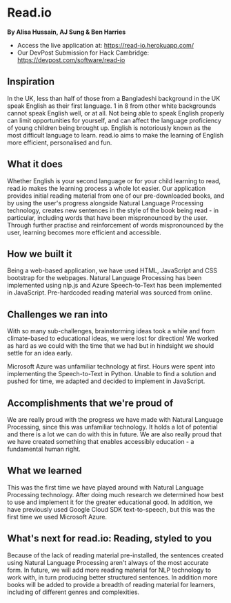 
# Read.io

**By Alisa Hussain, AJ Sung & Ben Harries**

-   Access the live application at: https://read-io.herokuapp.com/
-   Our DevPost Submission for Hack Cambridge: https://devpost.com/software/read-io

## Inspiration
In the UK, less than half of those from a Bangladeshi background in the UK speak English as their first language. 1 in 8 from other white backgrounds cannot speak English well, or at all. 
Not being able to speak English properly can limit opportunities for yourself, and can affect the language proficiency of young children being brought up.
English is notoriously known as the most difficult language to learn. read.io aims to make the learning of English more efficient, personalised and fun.

## What it does

Whether English is your second language or for your child learning to read, read.io makes the learning process a whole lot easier. Our application provides initial reading material from one of our pre-downloaded books, and by using the user's progress alongside Natural Language Processing technology, creates new sentences in the style of the book being read - in particular, including words that have been mispronounced by the user.
Through further practise and reinforcement of words mispronounced by the user, learning becomes more efficient and accessible.

## How we built it
Being a web-based application, we have used HTML, JavaScript and CSS bootstrap for the webpages. Natural Language Processing has been implemented using nlp.js and Azure Speech-to-Text has been implemented in JavaScript. Pre-hardcoded reading material was sourced from online.

## Challenges we ran into
With so many sub-challenges, brainstorming ideas took a while and from climate-based to educational ideas, we were lost for direction!  We worked as hard as we could with the time that we had but in hindsight we should settle for an idea early.

Microsoft Azure was unfamiliar technology at first. Hours were spent into implementing the Speech-to-Text in Python. Unable to find a solution and pushed for time, we adapted and decided to implement in JavaScript. 

## Accomplishments that we're proud of
We are really proud with the progress we have made with Natural Language Processing, since this was unfamiliar technology. It holds a lot of potential and there is a lot we can do with this in future.
We are also really proud that we have created something that enables accessibly education - a fundamental human right.

## What we learned
This was the first time we have played around with Natural Language Processing technology. After doing much research we determined how best to use and implement it for the greater educational good.
In addition, we have previously used Google Cloud SDK text-to-speech, but this was the first time we used Microsoft Azure.

## What's next for read.io: Reading, styled to you
Because of the lack of reading material pre-installed, the sentences created using Natural Language Processing aren't always of the most accurate form. In future, we will add more reading material for NLP technology to work with, in turn producing better structured sentences.
In addition more books will be added to provide a breadth of reading material for learners, including of different genres and complexities.